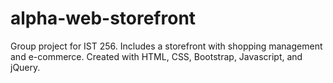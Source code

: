 # alpha-web-storefront
Group project for IST 256.  Includes a storefront with shopping management and e-commerce. Created with HTML, CSS, Bootstrap, Javascript, and jQuery.
